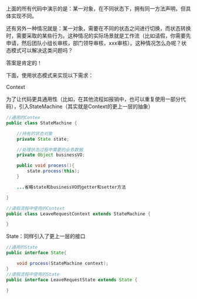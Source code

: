 上面的所有代码中演示的是：某一对象，在不同状态下，拥有同一方法声明，但具体实现不同。

还有另外一种情况就是：某一对象，需要在不同的状态之间进行切换，而状态转换时，需要采取的某些行为。这种情况的实际场景就是工作流（比如请假，你需要先申请，然后团队小组长审核，部门领导审核，xxx审核）。这种情况怎么办呢？状态模式可以解决这类问题吗？

答案是肯定的！

下面，使用状态模式来实现以下需求：

Context

为了让代码更具通用性（比如，在其他流程如报销中，也可以重复使用一部分代码），引入StateMachine（其实就是Context的更上一层的抽象）

```java
//通用的Contex
public class StateMachine {

    //持有的状态对象
    private State state;

    //处理状态过程中需要的业务数据
    private Object businessVO;

    public void process(){
        state.process(this);
    }

    ...省略state和businessVO的getter和setter方法

}

//请假流程中使用的Context
public class LeaveRequestContext extends StateMachine {

}
```

State：同样引入了更上一层的接口

```java
//通用的State
public interface State{

    void process(StateMachine context);
}
//请假流程中使用的State
public interface LeaveRequestState extends State {

}
```




